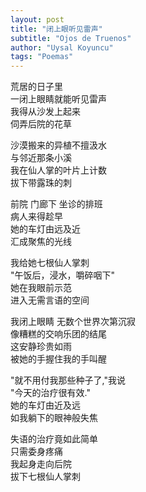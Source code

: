 ```yaml
---
layout: post
title: "闭上眼听见雷声"
subtitle: "Ojos de Truenos"
author: "Uysal Koyuncu"
tags: "Poemas"
---
```


荒居的日子里  
一闭上眼睛就能听见雷声  
我得从沙发上起来  
伺弄后院的花草  

沙漠搬来的异植不擅汲水  
与邻近那条小溪  
我在仙人掌的叶片上计数  
拔下带露珠的刺  

前院 门廊下 坐诊的排班  
病人来得趁早  
她的车灯由远及近  
汇成聚焦的光线  

我给她七根仙人掌刺  
"午饭后，浸水，嚼碎咽下"  
她在我眼前示范  
进入无需言语的空间  

我闭上眼睛 无数个世界次第沉寂  
像糟糕的交响乐团的结尾  
这安静珍贵如雨  
被她的手握住我的手叫醒  

"就不用付我那些种子了,"我说  
"今天的治疗很有效."  
她的车灯由近及远  
如我躺下的眼神般失焦  

失语的治疗竟如此简单  
只需委身疼痛  
我起身走向后院  
拔下七根仙人掌刺  
